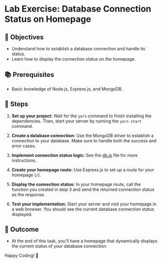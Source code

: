 # Lab Exercise: Database Connection Status on Homepage

## 🎯 Objectives
- Understand how to establish a database connection and handle its status.
- Learn how to display the connection status on the homepage.

## 📚 Prerequisites
- Basic knowledge of Node.js, Express.js, and MongoDB.

## 🚀 Steps

1. **Set up your project:** Wait for the `yarn` command to finish installing the dependencies. Then, start your server by running the `yarn start` command.

2. **Create a database connection:** Use the MongoDB driver to establish a connection to your database. Make sure to handle both the success and error cases.

3. **Implement connection status logic:** See the [db.js](./db.js) file for more instructions.

4. **Create your homepage route:** Use Express.js to set up a route for your homepage (`/`).

5. **Display the connection status:** In your homepage route, call the function you created in step 3 and send the returned connection status as the response.

6. **Test your implementation:** Start your server and visit your homepage in a web browser. You should see the current database connection status displayed.

## 🏁 Outcome
- At the end of this task, you'll have a homepage that dynamically displays the current status of your database connection.

Happy Coding! 🎉
